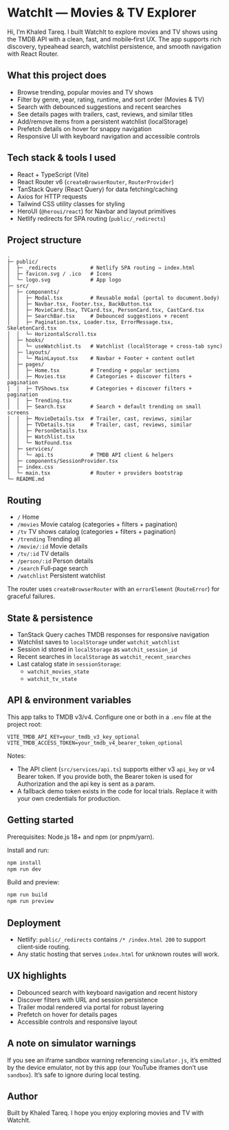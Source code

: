 # WatchIt — Movies & TV Explorer

Hi, I’m Khaled Tareq. I built WatchIt to explore movies and TV shows using the TMDB API with a clean, fast, and mobile‑first UX. The app supports rich discovery, typeahead search, watchlist persistence, and smooth navigation with React Router.

## What this project does
- Browse trending, popular movies and TV shows
- Filter by genre, year, rating, runtime, and sort order (Movies & TV)
- Search with debounced suggestions and recent searches
- See details pages with trailers, cast, reviews, and similar titles
- Add/remove items from a persistent watchlist (localStorage)
- Prefetch details on hover for snappy navigation
- Responsive UI with keyboard navigation and accessible controls

## Tech stack & tools I used
- React + TypeScript (Vite)
- React Router v6 (`createBrowserRouter`, `RouterProvider`)
- TanStack Query (React Query) for data fetching/caching
- Axios for HTTP requests
- Tailwind CSS utility classes for styling
- HeroUI (`@heroui/react`) for Navbar and layout primitives
- Netlify redirects for SPA routing (`public/_redirects`)

## Project structure
```
.
├─ public/
│  ├─ _redirects           # Netlify SPA routing → index.html
│  ├─ favicon.svg / .ico   # Icons
│  └─ logo.svg             # App logo
├─ src/
│  ├─ components/
│  │  ├─ Modal.tsx         # Reusable modal (portal to document.body)
│  │  ├─ Navbar.tsx, Footer.tsx, BackButton.tsx
│  │  ├─ MovieCard.tsx, TVCard.tsx, PersonCard.tsx, CastCard.tsx
│  │  ├─ SearchBar.tsx     # Debounced suggestions + recent
│  │  ├─ Pagination.tsx, Loader.tsx, ErrorMessage.tsx, SkeletonCard.tsx
│  │  └─ HorizontalScroll.tsx
│  ├─ hooks/
│  │  └─ useWatchlist.ts   # Watchlist (localStorage + cross‑tab sync)
│  ├─ layouts/
│  │  └─ MainLayout.tsx    # Navbar + Footer + content outlet
│  ├─ pages/
│  │  ├─ Home.tsx          # Trending + popular sections
│  │  ├─ Movies.tsx        # Categories + discover filters + pagination
│  │  ├─ TVShows.tsx       # Categories + discover filters + pagination
│  │  ├─ Trending.tsx
│  │  ├─ Search.tsx        # Search + default trending on small screens
│  │  ├─ MovieDetails.tsx  # Trailer, cast, reviews, similar
│  │  ├─ TVDetails.tsx     # Trailer, cast, reviews, similar
│  │  ├─ PersonDetails.tsx
│  │  ├─ Watchlist.tsx
│  │  └─ NotFound.tsx
│  ├─ services/
│  │  └─ api.ts            # TMDB API client & helpers
│  ├─ components/SessionProvider.tsx
│  ├─ index.css
│  └─ main.tsx             # Router + providers bootstrap
└─ README.md
```

## Routing
- `/` Home
- `/movies` Movie catalog (categories + filters + pagination)
- `/tv` TV shows catalog (categories + filters + pagination)
- `/trending` Trending all
- `/movie/:id` Movie details
- `/tv/:id` TV details
- `/person/:id` Person details
- `/search` Full‑page search
- `/watchlist` Persistent watchlist

The router uses `createBrowserRouter` with an `errorElement` (`RouteError`) for graceful failures.

## State & persistence
- TanStack Query caches TMDB responses for responsive navigation
- Watchlist saves to `localStorage` under `watchit_watchlist`
- Session id stored in `localStorage` as `watchit_session_id`
- Recent searches in `localStorage` as `watchit_recent_searches`
- Last catalog state in `sessionStorage`:
  - `watchit_movies_state`
  - `watchit_tv_state`

## API & environment variables
This app talks to TMDB v3/v4. Configure one or both in a `.env` file at the project root:

```
VITE_TMDB_API_KEY=your_tmdb_v3_key_optional
VITE_TMDB_ACCESS_TOKEN=your_tmdb_v4_bearer_token_optional
```

Notes:
- The API client (`src/services/api.ts`) supports either v3 `api_key` or v4 Bearer token. If you provide both, the Bearer token is used for Authorization and the api key is sent as a param.
- A fallback demo token exists in the code for local trials. Replace it with your own credentials for production.

## Getting started
Prerequisites: Node.js 18+ and npm (or pnpm/yarn).

Install and run:
```bash
npm install
npm run dev
```

Build and preview:
```bash
npm run build
npm run preview
```

## Deployment
- Netlify: `public/_redirects` contains `/* /index.html 200` to support client‑side routing.
- Any static hosting that serves `index.html` for unknown routes will work.

## UX highlights
- Debounced search with keyboard navigation and recent history
- Discover filters with URL and session persistence
- Trailer modal rendered via portal for robust layering
- Prefetch on hover for details pages
- Accessible controls and responsive layout

## A note on simulator warnings
If you see an iframe sandbox warning referencing `simulator.js`, it’s emitted by the device emulator, not by this app (our YouTube iframes don’t use `sandbox`). It’s safe to ignore during local testing.

## Author
Built by Khaled Tareq. I hope you enjoy exploring movies and TV with WatchIt.
